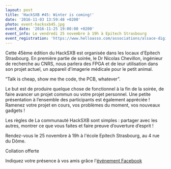 ```yaml
---
layout: post
title: 'HackSXB #45: Winter is coming!'
date: '2016-11-03 13:59:48 +0200'
photo: event-hacksxb45.jpg
event_date: '2016-11-25 19:00:00 +0200'
event_info: Le vendredi 25 novembre à 19h à Epitech Strasbourg
event_registration: 'https://www.helloasso.com/associations/alsace-digitale/evenements/hacksxb-45-winter-is-coming'
---
```

Cette 45ème édition du HackSXB est organisée dans les locaux d'Epitech Strasbourg. En première partie de soirée, le Dr Nicolas Chevillon, ingénieur de recherche au CNRS, nous parlera des FPGA et de leur utilisation dans son projet actuel, un appareil d'imagerie médicale pour le petit animal.

“Talk is cheap, show me the code, the PCB, whatever”.

Le but est de produire quelque chose de fonctionnel à la fin de la soirée, de faire avancer un projet commun ou votre projet personnel. Une petite présentation à l’ensemble des participants est également appréciée ! Ramenez votre projet en cours, vos problèmes du moment, vos nouveaux gadgets !

Les règles de La communauté HackSXB sont simples : partager avec les autres, montrer ce que vous faites et faire preuve d’ouverture d’esprit !

Rendez-vous le 25 novembre à 19h à l'école Epitech Strasbourg, au 4 rue du Dôme.

Collation offerte

Indiquez votre présence à vos amis grâce l'[événement Facebook](https://www.facebook.com/events/1012888402172763/)